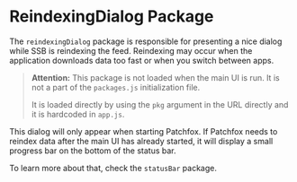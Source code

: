 # ReindexingDialog Package

The `reindexingDialog` package is responsible for presenting a nice dialog while SSB 
is reindexing the feed. Reindexing may occur when the application downloads data too fast or when 
you switch between apps.

> **Attention:** This package is not loaded when the main UI is run. It is
> not a part of the `packages.js` initialization file.
> 
> It is loaded directly by using the `pkg` argument in the URL directly and
> it is hardcoded in `app.js`.

This dialog will only appear when starting Patchfox. If Patchfox needs to reindex data after the 
main UI has already started, it will display a small progress bar on the bottom of the status bar.

To learn more about that, check the `statusBar` package.
